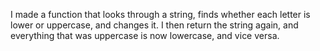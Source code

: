 I made a function that looks through a string, finds whether each letter is lower or uppercase, and changes it. I then return the string again, and everything that was uppercase is now lowercase, and vice versa. 